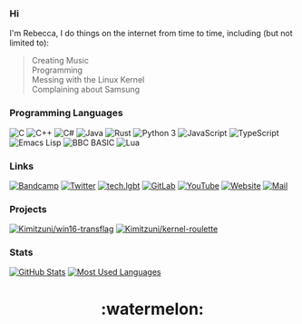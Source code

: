 ### Hi
I'm Rebecca, I do things on the internet from time to time, including (but not limited to):

> Creating Music \
> Programming \
> Messing with the Linux Kernel \
> Complaining about Samsung

### Programming Languages
![C](https://img.shields.io/badge/The%20C%20Programming%20Language-blue?style=for-the-badge&logo=c)
![C++](https://img.shields.io/badge/C++-00427e?style=for-the-badge&logo=cplusplus)
![C#](https://img.shields.io/badge/C%23-5633ce?style=for-the-badge&logo=csharp)
![Java](https://img.shields.io/badge/Java-ED8B00?style=for-the-badge&logo=openjdk&logoColor=white)
![Rust](https://img.shields.io/badge/Rust-c8402a?style=for-the-badge&logo=rust&logoColor=white)
![Python 3](https://img.shields.io/badge/Python%203-346b9a?style=for-the-badge&logo=python&logoColor=white)
![JavaScript](https://img.shields.io/badge/JavaScript-e9d44d?style=for-the-badge&logo=javascript&logoColor=black)
![TypeScript](https://img.shields.io/badge/TypeScript-2f74c0?style=for-the-badge&logo=typescript&logoColor=white)
![Emacs Lisp](https://img.shields.io/badge/Emacs%20Lisp-844bb5?style=for-the-badge&logo=gnuemacs&logoColor=white)
![BBC BASIC](https://img.shields.io/badge/BBC%20BASIC-0082ca?style=for-the-badge&logo=bbc&logoColor=white)
![Lua](https://img.shields.io/badge/Lua-00007c?style=for-the-badge&logo=lua&logoColor=white)

### Links
[![Bandcamp](https://img.shields.io/badge/Bandcamp-3a95a5?style=for-the-badge&logo=bandcamp&logoColor=white)](https://kimitzuni.bandcamp.com)
[![Twitter](https://img.shields.io/badge/Twitter-1c96e9?style=for-the-badge&logo=twitter&logoColor=white)](https://twitter.com/Kimitzuni)
[![tech.lgbt](https://img.shields.io/badge/Tech.lgbt-5745d5?style=for-the-badge&logo=mastodon&logoColor=white)](https://tech.lgbt/@kimitzuni)
[![GitLab](https://img.shields.io/badge/GitLab-db4128?style=for-the-badge&logo=gitlab&logoColor=white)](https://gitlab.com/Kimitzuni)
[![YouTube](https://img.shields.io/badge/YouTube-c71f1e?style=for-the-badge&logo=youtube&logoColor=white)](https://youtube.com/@Kimitzuni)
[![Website](https://img.shields.io/badge/Website-800080?style=for-the-badge&logo=github&logoColor=white)](https://kimitzuni.github.io)
[![Mail](https://img.shields.io/badge/Email-00346c?style=for-the-badge&logo=mail.com&logoColor=white)](mailto:rtw@null.net)

### Projects
[![Kimitzuni/win16-transflag](https://github-readme-stats.vercel.app/api/pin/?username=kimitzuni&repo=win16-transflag&theme=tokyonight)](https://github.com/Kimitzuni/win16-transflag)
[![Kimitzuni/kernel-roulette](https://github-readme-stats.vercel.app/api/pin/?username=kimitzuni&repo=kernel-roulette&theme=tokyonight)](https://github.com/Kimitzuni/kernel-roulette)

### Stats
[![GitHub Stats](https://github-readme-stats.vercel.app/api/?username=Kimitzuni&count_private=true&theme=tokyonight&showicons=true)](https://github.com/Kimitzuni)
[![Most Used Languages](https://github-readme-stats.vercel.app/api/top-langs/?username=Kimitzuni&langs_count=8&theme=tokyonight&hide_progress=true)](https://github.com/Kimitzuni)

<h1 align="center">:watermelon:</h1>
